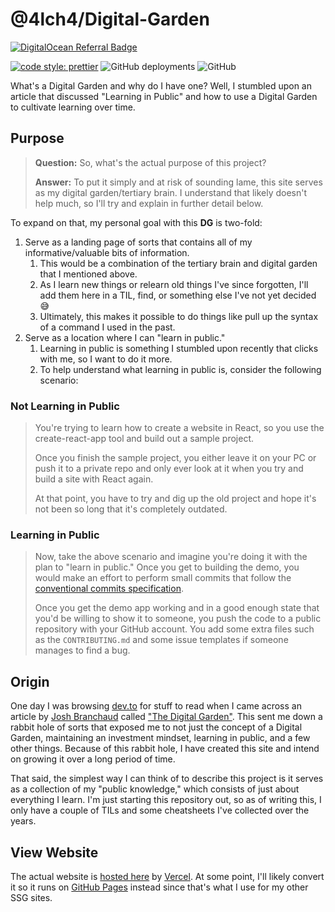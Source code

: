 # @4lch4/Digital-Garden

[![DigitalOcean Referral Badge](https://web-platforms.sfo2.cdn.digitaloceanspaces.com/WWW/Badge%201.svg)](https://www.digitalocean.com/?refcode=ae0d8b2c003f&utm_campaign=Referral_Invite&utm_medium=Referral_Program&utm_source=badge)

[![code style: prettier](https://img.shields.io/badge/code_style-prettier-ff69b4.svg?style=flat-square)](https://github.com/prettier/prettier)
![GitHub deployments](https://img.shields.io/github/deployments/4lch4/Digital-Garden/production?label=vercel&logo=vercel)
![GitHub](https://img.shields.io/github/license/4lch4/Digital-Garden)

What's a Digital Garden and why do I have one? Well, I stumbled upon an article that discussed "Learning in Public" and how to use a Digital Garden to cultivate learning over time.

## Purpose

> **Question:** So, what's the actual purpose of this project?
>
> **Answer:** To put it simply and at risk of sounding lame, this site serves as my digital garden/tertiary brain. I understand that likely doesn't help much, so I'll try and explain in further detail below.

To expand on that, my personal goal with this **DG** is two-fold:

1. Serve as a landing page of sorts that contains all of my informative/valuable bits of information.
   1. This would be a combination of the tertiary brain and digital garden that I mentioned above.
   2. As I learn new things or relearn old things I've since forgotten, I'll add them here in a TIL, find, or something else I've not yet decided 😅
   3. Ultimately, this makes it possible to do things like pull up the syntax of a command I used in the past.
2. Serve as a location where I can "learn in public."
   1. Learning in public is something I stumbled upon recently that clicks with me, so I want to do it more.
   2. To help understand what learning in public is, consider the following scenario:

### Not Learning in Public

> You're trying to learn how to create a website in React, so you use the create-react-app tool
> and build out a sample project.
>
> Once you finish the sample project, you either leave it on your PC or push it to a private
> repo and only ever look at it when you try and build a site with React again.
>
> At that point, you have to try and dig up the old project and hope it's not been so long
> that it's completely outdated.

### Learning in Public

> Now, take the above scenario and imagine you're doing it with the plan to "learn in public." Once
> you get to building the demo, you would make an effort to perform small commits that follow the
> [conventional commits specification][conventional-commits].
>
> Once you get the demo app working and in a good enough state that you'd be willing to show it to someone, you push the code to a public repository with your GitHub account. You add some extra files such as the `CONTRIBUTING.md` and some issue templates if someone manages to find a bug.

## Origin

One day I was browsing [dev.to][dev-to] for stuff to read when I came across an article by [Josh Branchaud][jbranchaud] called ["The Digital Garden"][digital-garden]. This sent me down a rabbit hole of sorts that exposed me to not just the concept of a Digital Garden, maintaining an investment mindset, learning in public, and a few other things. Because of this rabbit hole, I have created this site and intend on growing it over a long period of time.

That said, the simplest way I can think of to describe this project is it serves as a collection of my "public knowledge," which consists of just about everything I learn. I'm just starting this repository out, so as of writing this, I only have a couple of TILs and some cheatsheets I've collected over the years.

## View Website

The actual website is [hosted here][garden-home] by [Vercel][vercel-home]. At some point, I'll likely convert it so it runs on [GitHub Pages][github-pages] instead since that's what I use for my other SSG sites.

[garden-home]: https://kba.4lch4.dev
[vercel-home]: https://vercel.com
[github-pages]: https://pages.github.com/
[dev-to]: https://dev.to
[digital-garden]: https://dev.to/jbranchaud/the-digital-garden-l10
[jbranchaud]: https://dev.to/jbranchaud
[conventional-commits]: https://www.conventionalcommits.org/en/v1.0.0/
